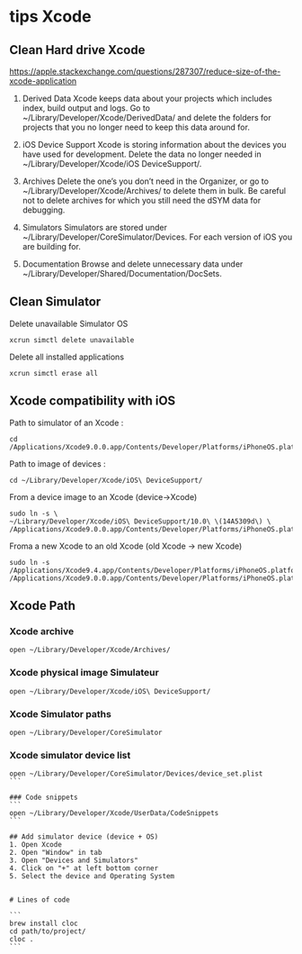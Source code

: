 # tips Xcode

## Clean Hard drive Xcode

https://apple.stackexchange.com/questions/287307/reduce-size-of-the-xcode-application

1. Derived Data Xcode keeps data about your projects which includes index, build output and logs. Go to ~/Library/Developer/Xcode/DerivedData/ and delete the folders for projects that you no longer need to keep this data around for.

2. iOS Device Support Xcode is storing information about the devices you have used for development. Delete the data no longer needed in ~/Library/Developer/Xcode/iOS DeviceSupport/.

3. Archives Delete the one’s you don’t need in the Organizer, or go to ~/Library/Developer/Xcode/Archives/ to delete them in bulk. Be careful not to delete archives for which you still need the dSYM data for debugging.

4. Simulators Simulators are stored under ~/Library/Developer/CoreSimulator/Devices. For each version of iOS you are building for.

5. Documentation Browse and delete unnecessary data under ~/Library/Developer/Shared/Documentation/DocSets.

## Clean Simulator

Delete unavailable Simulator OS
```
xcrun simctl delete unavailable
```

Delete all installed applications
```
xcrun simctl erase all
```

## Xcode compatibility with iOS
Path to simulator of an Xcode :
```
cd /Applications/Xcode9.0.0.app/Contents/Developer/Platforms/iPhoneOS.platform/DeviceSupport/
```
Path to image of devices :
```
cd ~/Library/Developer/Xcode/iOS\ DeviceSupport/
```

From a device image to an Xcode (device->Xcode)
```
sudo ln -s \
~/Library/Developer/Xcode/iOS\ DeviceSupport/10.0\ \(14A5309d\) \
/Applications/Xcode9.0.0.app/Contents/Developer/Platforms/iPhoneOS.platform/DeviceSupport/10.0
```
Froma a new Xcode to an old Xcode (old Xcode -> new Xcode) 
```
sudo ln -s /Applications/Xcode9.4.app/Contents/Developer/Platforms/iPhoneOS.platform/DeviceSupport/11.3 /Applications/Xcode9.0.0.app/Contents/Developer/Platforms/iPhoneOS.platform/DeviceSupport/11.3
```

## Xcode Path
### Xcode archive
```
open ~/Library/Developer/Xcode/Archives/
```
### Xcode physical image Simulateur
```
open ~/Library/Developer/Xcode/iOS\ DeviceSupport/
```

### Xcode Simulator paths
```
open ~/Library/Developer/CoreSimulator
```

### Xcode simulator device list
````
open ~/Library/Developer/CoreSimulator/Devices/device_set.plist 
```

### Code snippets
```
open ~/Library/Developer/Xcode/UserData/CodeSnippets
```

## Add simulator device (device + OS)
1. Open Xcode
2. Open "Window" in tab
3. Open "Devices and Simulators"
4. Click on "+" at left bottom corner
5. Select the device and Operating System


# Lines of code

```
brew install cloc
cd path/to/project/
cloc .
```
